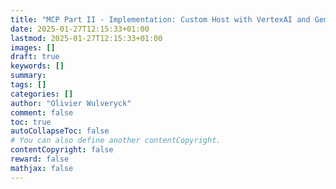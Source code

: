 ```yaml
---
title: "MCP Part II - Implementation: Custom Host with VertexAI and Gemini"
date: 2025-01-27T12:15:33+01:00
lastmod: 2025-01-27T12:15:33+01:00
images: []
draft: true
keywords: []
summary:
tags: []
categories: []
author: "Olivier Wulveryck"
comment: false
toc: true
autoCollapseToc: false
# You can also define another contentCopyright.
contentCopyright: false
reward: false
mathjax: false
---
```



